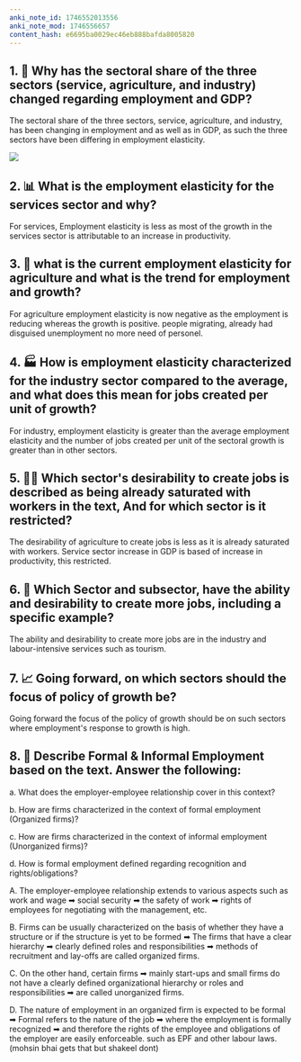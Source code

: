 ```yaml
---
anki_note_id: 1746552013556
anki_note_mod: 1746556657
content_hash: e6695ba0029ec46eb888bafda8005820
---
```


## 1. 🤔 Why has the sectoral share of the three sectors (service, agriculture, and industry) changed regarding employment and GDP?

The sectoral share of the three sectors, service, agriculture, and industry, has been changing in employment and as well as in GDP, as such the three sectors have been differing in employment elasticity.

![](paste-8f0171c87faa11dc2cd341c85aae2caa1d4d94c4.jpg)

## 2. 📊 What is the employment elasticity for the services sector and why?

For services, Employment elasticity is less as most of the growth in the services sector is attributable to an increase in productivity.

## 3. 🌾 what is the current employment elasticity for agriculture and what is the trend for employment and growth?

For agriculture employment elasticity is now negative as the employment is reducing whereas the growth is positive. people migrating, already had disguised unemployment no more need of personel.

## 4. 🏭 How is employment elasticity characterized for the industry sector compared to the average, and what does this mean for jobs created per unit of growth?

For industry, employment elasticity is greater than the average employment elasticity and the number of jobs created per unit of the sectoral growth is greater than in other sectors.

## 5. 🧑‍🌾 Which sector's desirability to create jobs is described as being already saturated with workers in the text, And for which sector is it restricted?

The desirability of agriculture to create jobs is less as it is already saturated with workers. Service sector increase in GDP is based of increase in productivity, this restricted.

## 6. 🌱 Which Sector and subsector, have the ability and desirability to create more jobs, including a specific example?

The ability and desirability to create more jobs are in the industry and labour-intensive services such as tourism.

## 7. 📈 Going forward, on which sectors should the focus of policy of growth be?

Going forward the focus of the policy of growth should be on such sectors where employment's response to growth is high.

## 8. 👥 Describe Formal & Informal Employment based on the text. Answer the following:
  
a. What does the employer-employee relationship cover in this context?
  
b. How are firms characterized in the context of formal employment (Organized firms)?
  
c. How are firms characterized in the context of informal employment (Unorganized firms)?
  
d. How is formal employment defined regarding recognition and rights/obligations?

A. The employer-employee relationship extends to various aspects such as work and wage ➡ social security ➡ the safety of work ➡ rights of employees for negotiating with the management, etc.
  
B. Firms can be usually characterized on the basis of whether they have a structure or if the structure is yet to be formed ➡ The firms that have a clear hierarchy ➡ clearly defined roles and responsibilities ➡ methods of recruitment and lay-offs are called organized firms.
  
C. On the other hand, certain firms ➡ mainly start-ups and small firms do not have a clearly defined organizational hierarchy or roles and responsibilities ➡ are called unorganized firms.
  
D. The nature of employment in an organized firm is expected to be formal ➡ Formal refers to the nature of the job ➡ where the employment is formally recognized ➡ and therefore the rights of the employee and obligations of the employer are easily enforceable. such as EPF and other labour laws. (mohsin bhai gets that but shakeel dont)
